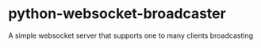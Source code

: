 # python-websocket-broadcaster
A simple websocket server that supports one to many clients broadcasting

